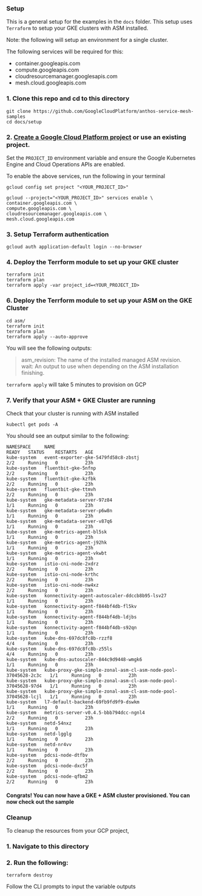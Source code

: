 ### Setup 
This is a general setup for the examples in the `docs` folder. 
This setup uses `Terraform` to setup your GKE clusters with ASM installed. 

Note: the following will setup an environment for a single cluster.

The following services will be required for this: 
* container.googleapis.com
* compute.googleapis.com
* cloudresourcemanager.googlesapis.com
* mesh.cloud.googleapis.com

### 1.  Clone this repo and cd to this directory
```
git clone https://github.com/GoogleCloudPlatform/anthos-service-mesh-samples
cd docs/setup
```
### 2. **[Create a Google Cloud Platform project](https://cloud.google.com/resource-manager/docs/creating-managing-projects#creating_a_project)** or use an existing project. 
Set the `PROJECT_ID` environment variable and ensure the Google Kubernetes Engine and Cloud Operations APIs are enabled.

To enable the above services, run the following in your terminal
```
gcloud config set project "<YOUR_PROJECT_ID>"

gcloud --project="<YOUR_PROJECT_ID>" services enable \
container.googleapis.com \
compute.googleapis.com \
cloudresourcemanager.googleapis.com \
mesh.cloud.googleapis.com

```

### 3.  Setup Terraform authentication
```
gcloud auth application-default login --no-browser
```

### 4.  Deploy the Terrform module to set up your GKE cluster
```
terraform init
terraform plan 
terraform apply -var project_id=<YOUR_PROJECT_ID>
```

### 6.  Deploy the Terrform module to set up your ASM on the GKE Cluster
```
cd asm/
terraform init
terraform plan 
terraform apply --auto-approve
```

You will see the following outputs:

 >  asm_revision: The name of the installed managed ASM revision.          
    wait: An output to use when depending on the ASM installation finishing.

`terraform apply` will take 5 minutes to provision on GCP
### 7.  Verify that your ASM + GKE Cluster are running
Check that your cluster is running with ASM installed
```
kubectl get pods -A
```
You should see an output similar to the following:
```
NAMESPACE     NAME                                                             READY   STATUS    RESTARTS   AGE
kube-system   event-exporter-gke-5479fd58c8-zbstj                              2/2     Running   0          23h
kube-system   fluentbit-gke-5nfnp                                              2/2     Running   0          23h
kube-system   fluentbit-gke-kzfbk                                              2/2     Running   0          23h
kube-system   fluentbit-gke-ttmvh                                              2/2     Running   0          23h
kube-system   gke-metadata-server-97z84                                        1/1     Running   0          23h
kube-system   gke-metadata-server-p6w8n                                        1/1     Running   0          23h
kube-system   gke-metadata-server-v87q6                                        1/1     Running   0          23h
kube-system   gke-metrics-agent-bl5sk                                          1/1     Running   0          23h
kube-system   gke-metrics-agent-j92hk                                          1/1     Running   0          23h
kube-system   gke-metrics-agent-vkwbt                                          1/1     Running   0          23h
kube-system   istio-cni-node-2xdrz                                             2/2     Running   0          23h
kube-system   istio-cni-node-krthc                                             2/2     Running   0          23h
kube-system   istio-cni-node-nw4xz                                             2/2     Running   0          23h
kube-system   konnectivity-agent-autoscaler-ddccb8b95-lsv27                    1/1     Running   0          23h
kube-system   konnectivity-agent-f844bf4db-fl5kv                               1/1     Running   0          23h
kube-system   konnectivity-agent-f844bf4db-ldjbs                               1/1     Running   0          23h
kube-system   konnectivity-agent-f844bf4db-s92qn                               1/1     Running   0          23h
kube-system   kube-dns-697dc8fc8b-rzzf8                                        4/4     Running   0          23h
kube-system   kube-dns-697dc8fc8b-z55ls                                        4/4     Running   0          23h
kube-system   kube-dns-autoscaler-844c9d9448-wmgk6                             1/1     Running   0          23h
kube-system   kube-proxy-gke-simple-zonal-asm-cl-asm-node-pool-37045628-2c3c   1/1     Running   0          23h
kube-system   kube-proxy-gke-simple-zonal-asm-cl-asm-node-pool-37045628-97d4   1/1     Running   0          23h
kube-system   kube-proxy-gke-simple-zonal-asm-cl-asm-node-pool-37045628-lcjl   1/1     Running   0          23h
kube-system   l7-default-backend-69fb9fd9f9-dswkm                              1/1     Running   0          23h
kube-system   metrics-server-v0.4.5-bbb794dcc-ngnl4                            2/2     Running   0          23h
kube-system   netd-54nxz                                                       1/1     Running   0          23h
kube-system   netd-lgglg                                                       1/1     Running   0          23h
kube-system   netd-nr4vv                                                       1/1     Running   0          23h
kube-system   pdcsi-node-dtfbv                                                 2/2     Running   0          23h
kube-system   pdcsi-node-dxc5f                                                 2/2     Running   0          23h
kube-system   pdcsi-node-qfbm2                                                 2/2     Running   0          23h
```

#### Congrats! You can now have a GKE + ASM cluster provisioned. You can now check out the sample 

### Cleanup
To cleanup the resources from your GCP project, 
### 1. Navigate to this directory
### 2. Run the following:
```
terraform destroy
```
Follow the CLI prompts to input the variable outputs